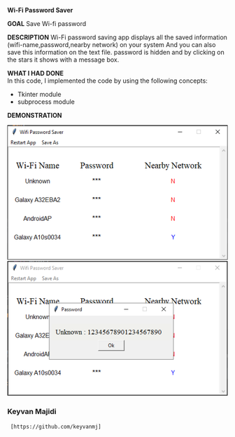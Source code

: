 **Wi-Fi Password Saver**  

**GOAL**
Save Wi-fi password

**DESCRIPTION**
Wi-Fi password saving app displays all the saved information (wifi-name,password,nearby network) on your system
And you can also save this information on the text file.
password is hidden and by clicking on the stars it shows with a message box.


**WHAT I HAD DONE**  
In this code, I implemented the code by using the following concepts:
+ Tkinter module
+ subprocess module

**DEMONSTRATION**  

![image](./images/wifi_password_saver1.PNG)
![image](./images/wifi_password_saver2.PNG)

### Keyvan Majidi ###
     [https://github.com/keyvanmj]
